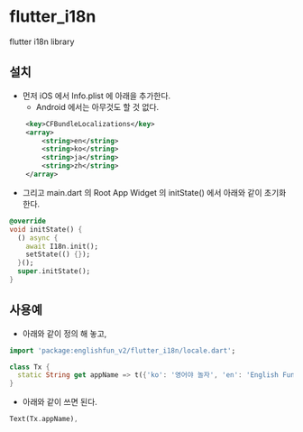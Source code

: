 # flutter_i18n
flutter i18n library



## 설치

* 먼저 iOS 에서 Info.plist 에 아래을 추가한다.
  * Android 에서는 아무것도 할 것 없다.

``` xml
	<key>CFBundleLocalizations</key>
	<array>
		<string>en</string>
		<string>ko</string>
		<string>ja</string>
		<string>zh</string>
	</array>
```

* 그리고 main.dart 의 Root App Widget 의 initState() 에서 아래와 같이 초기화 한다.

``` dart
@override
void initState() {
  () async {
    await I18n.init();
    setState(() {});
  }();
  super.initState();
}
```


## 사용예

* 아래와 같이 정의 해 놓고,

``` dart
import 'package:englishfun_v2/flutter_i18n/locale.dart';

class Tx {
  static String get appName => t({'ko': '영어야 놀자', 'en': 'English Fun'});
}

```

* 아래와 같이 쓰면 된다.

``` dart
Text(Tx.appName),
```
